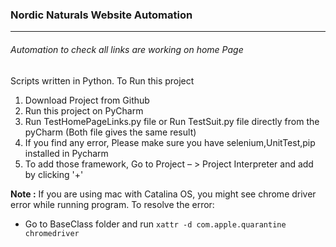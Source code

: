 ### Nordic Naturals Website Automation
----------------------------------------
###### Automation to check all links are working on home Page

Scripts written in Python. To Run this project
1. Download Project from Github
2. Run this project on PyCharm
3. Run TestHomePageLinks.py file or Run TestSuit.py file directly from the pyCharm (Both file gives the same result)
4. If you find any error, Please make sure you have selenium,UnitTest,pip installed in Pycharm
5. To add those framework, Go to Project – > Project Interpreter and add by clicking '+'

**Note :** If you are using mac with Catalina OS, you might see chrome driver error while running program. To resolve the error:
- Go to BaseClass folder and run `xattr -d com.apple.quarantine chromedriver`
